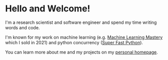 # Hello and Welcome!

I'm a research scientist and software engineer and spend my time writing words and code.

I'm known for my work on machine learning (e.g. [Machine Learning Mastery](https://MachineLearningMastery.com) which I sold in 2021) and python concurrency ([Super Fast Python](https://SuperFastPython.com)).

You can learn more about me and my projects on my [personal homepage](https://jasonbrownlee.me/).